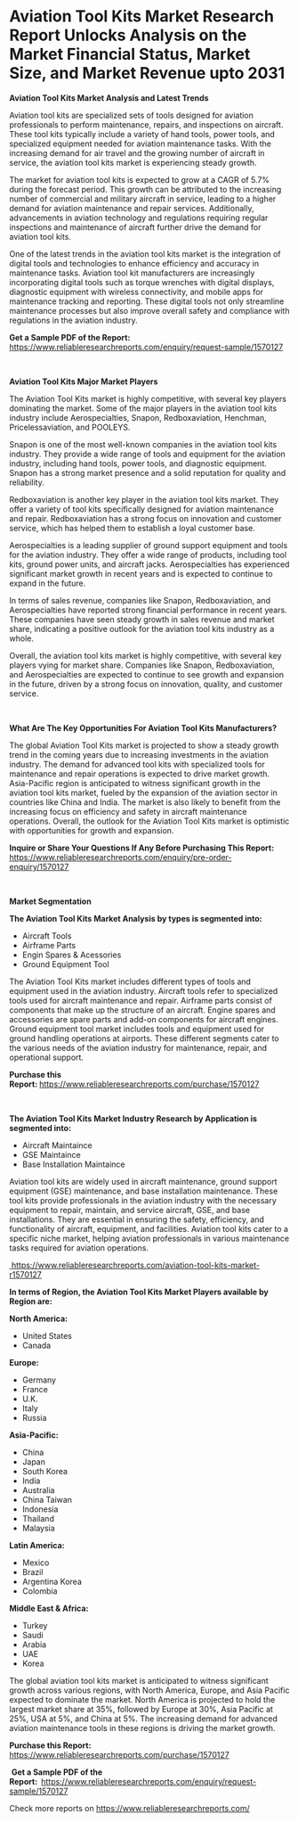 <p><h1>Aviation Tool Kits Market Research Report Unlocks Analysis on the Market Financial Status, Market Size, and Market Revenue upto 2031</h1></p><p><strong>Aviation Tool Kits Market Analysis and Latest Trends</strong></p>
<p><p>Aviation tool kits are specialized sets of tools designed for aviation professionals to perform maintenance, repairs, and inspections on aircraft. These tool kits typically include a variety of hand tools, power tools, and specialized equipment needed for aviation maintenance tasks. With the increasing demand for air travel and the growing number of aircraft in service, the aviation tool kits market is experiencing steady growth.</p><p>The market for aviation tool kits is expected to grow at a CAGR of 5.7% during the forecast period. This growth can be attributed to the increasing number of commercial and military aircraft in service, leading to a higher demand for aviation maintenance and repair services. Additionally, advancements in aviation technology and regulations requiring regular inspections and maintenance of aircraft further drive the demand for aviation tool kits.</p><p>One of the latest trends in the aviation tool kits market is the integration of digital tools and technologies to enhance efficiency and accuracy in maintenance tasks. Aviation tool kit manufacturers are increasingly incorporating digital tools such as torque wrenches with digital displays, diagnostic equipment with wireless connectivity, and mobile apps for maintenance tracking and reporting. These digital tools not only streamline maintenance processes but also improve overall safety and compliance with regulations in the aviation industry.</p></p>
<p><strong>Get a Sample PDF of the Report:&nbsp;</strong> <a href="https://www.reliableresearchreports.com/enquiry/request-sample/1570127">https://www.reliableresearchreports.com/enquiry/request-sample/1570127</a></p>
<p>&nbsp;</p>
<p><strong>Aviation Tool Kits Major Market Players</strong></p>
<p><p>The Aviation Tool Kits market is highly competitive, with several key players dominating the market. Some of the major players in the aviation tool kits industry include Aerospecialties, Snapon, Redboxaviation, Henchman, Pricelessaviation, and POOLEYS.</p><p>Snapon is one of the most well-known companies in the aviation tool kits industry. They provide a wide range of tools and equipment for the aviation industry, including hand tools, power tools, and diagnostic equipment. Snapon has a strong market presence and a solid reputation for quality and reliability.</p><p>Redboxaviation is another key player in the aviation tool kits market. They offer a variety of tool kits specifically designed for aviation maintenance and repair. Redboxaviation has a strong focus on innovation and customer service, which has helped them to establish a loyal customer base.</p><p>Aerospecialties is a leading supplier of ground support equipment and tools for the aviation industry. They offer a wide range of products, including tool kits, ground power units, and aircraft jacks. Aerospecialties has experienced significant market growth in recent years and is expected to continue to expand in the future.</p><p>In terms of sales revenue, companies like Snapon, Redboxaviation, and Aerospecialties have reported strong financial performance in recent years. These companies have seen steady growth in sales revenue and market share, indicating a positive outlook for the aviation tool kits industry as a whole.</p><p>Overall, the aviation tool kits market is highly competitive, with several key players vying for market share. Companies like Snapon, Redboxaviation, and Aerospecialties are expected to continue to see growth and expansion in the future, driven by a strong focus on innovation, quality, and customer service.</p></p>
<p>&nbsp;</p>
<p><strong>What Are The Key Opportunities For Aviation Tool Kits Manufacturers?</strong></p>
<p><p>The global Aviation Tool Kits market is projected to show a steady growth trend in the coming years due to increasing investments in the aviation industry. The demand for advanced tool kits with specialized tools for maintenance and repair operations is expected to drive market growth. Asia-Pacific region is anticipated to witness significant growth in the aviation tool kits market, fueled by the expansion of the aviation sector in countries like China and India. The market is also likely to benefit from the increasing focus on efficiency and safety in aircraft maintenance operations. Overall, the outlook for the Aviation Tool Kits market is optimistic with opportunities for growth and expansion.</p></p>
<p><strong>Inquire or Share Your Questions If Any Before Purchasing This Report:</strong> <a href="https://www.reliableresearchreports.com/enquiry/pre-order-enquiry/1570127">https://www.reliableresearchreports.com/enquiry/pre-order-enquiry/1570127</a></p>
<p>&nbsp;</p>
<p><strong>Market Segmentation</strong></p>
<p><strong>The Aviation Tool Kits Market Analysis by types is segmented into:</strong></p>
<p><ul><li>Aircraft Tools</li><li>Airframe Parts</li><li>Engin Spares & Acessories</li><li>Ground Equipment Tool</li></ul></p>
<p><p>The Aviation Tool Kits market includes different types of tools and equipment used in the aviation industry. Aircraft tools refer to specialized tools used for aircraft maintenance and repair. Airframe parts consist of components that make up the structure of an aircraft. Engine spares and accessories are spare parts and add-on components for aircraft engines. Ground equipment tool market includes tools and equipment used for ground handling operations at airports. These different segments cater to the various needs of the aviation industry for maintenance, repair, and operational support.</p></p>
<p><strong>Purchase this Report:&nbsp;</strong><a href="https://www.reliableresearchreports.com/purchase/1570127">https://www.reliableresearchreports.com/purchase/1570127</a></p>
<p>&nbsp;</p>
<p><strong>The Aviation Tool Kits Market Industry Research by Application is segmented into:</strong></p>
<p><ul><li>Aircraft Maintaince</li><li>GSE Maintaince</li><li>Base Installation Maintaince</li></ul></p>
<p><p>Aviation tool kits are widely used in aircraft maintenance, ground support equipment (GSE) maintenance, and base installation maintenance. These tool kits provide professionals in the aviation industry with the necessary equipment to repair, maintain, and service aircraft, GSE, and base installations. They are essential in ensuring the safety, efficiency, and functionality of aircraft, equipment, and facilities. Aviation tool kits cater to a specific niche market, helping aviation professionals in various maintenance tasks required for aviation operations.</p></p>
<p><a href="https://www.reliableresearchreports.com/aviation-tool-kits-market-r1570127">&nbsp;https://www.reliableresearchreports.com/aviation-tool-kits-market-r1570127</a></p>
<p><strong>In terms of Region, the Aviation Tool Kits Market Players available by Region are:</strong></p>
<p>
    <p> <strong> North America: </strong>
        <ul>
            <li>United States</li>
            <li>Canada</li>
        </ul>
        </p> 
    <p> <strong> Europe: </strong>
        <ul>
            <li>Germany</li>
            <li>France</li>
            <li>U.K.</li>
            <li>Italy</li>
            <li>Russia</li>
        </ul>
        </p> 
    <p> <strong> Asia-Pacific: </strong>
        <ul>
            <li>China</li>
            <li>Japan</li>
            <li>South Korea</li>
            <li>India</li>
            <li>Australia</li>
            <li>China Taiwan</li>
            <li>Indonesia</li>
            <li>Thailand</li>
            <li>Malaysia</li>
        </ul>
        </p> 
    <p> <strong> Latin America: </strong>
        <ul>
            <li>Mexico</li>
            <li>Brazil</li>
            <li>Argentina Korea</li>
            <li>Colombia</li>
        </ul>
        </p> 
    <p> <strong> Middle East & Africa: </strong>
        <ul>
            <li>Turkey</li>
            <li>Saudi</li>
            <li>Arabia</li>
            <li>UAE</li>
            <li>Korea</li>
        </ul>
    </p>
    </p>
<p><p>The global aviation tool kits market is anticipated to witness significant growth across various regions, with North America, Europe, and Asia Pacific expected to dominate the market. North America is projected to hold the largest market share at 35%, followed by Europe at 30%, Asia Pacific at 25%, USA at 5%, and China at 5%. The increasing demand for advanced aviation maintenance tools in these regions is driving the market growth.</p></p>
<p><strong>Purchase this Report: </strong><a href="https://www.reliableresearchreports.com/purchase/1570127">https://www.reliableresearchreports.com/purchase/1570127</a></p>
<p>&nbsp;<strong>Get a Sample PDF of the Report:&nbsp;&nbsp;</strong><a href="https://www.reliableresearchreports.com/enquiry/request-sample/1570127">https://www.reliableresearchreports.com/enquiry/request-sample/1570127</a></p>
<p><strong></strong></p>
<p>Check more reports on <a href="https://www.reliableresearchreports.com/">https://www.reliableresearchreports.com/</a></p>
